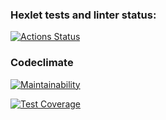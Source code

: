 ### Hexlet tests and linter status:

[![Actions Status](https://github.com/execto/backend-project-4/workflows/hexlet-check/badge.svg)](https://github.com/execto/backend-project-4/actions)

### Codeclimate

[![Maintainability](https://api.codeclimate.com/v1/badges/a790ee774c8553599e7f/maintainability)](https://codeclimate.com/github/execto/backend-project-4/maintainability)

[![Test Coverage](https://api.codeclimate.com/v1/badges/a790ee774c8553599e7f/test_coverage)](https://codeclimate.com/github/execto/backend-project-4/test_coverage)
